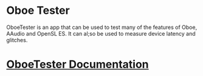 # Oboe Tester

OboeTester is an app that can be used to test many of the features of Oboe, AAudio and OpenSL ES.
It can al;so be used to measure device latency and glitches.

# [OboeTester Documentation](docs)

